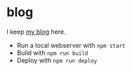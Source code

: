 # blog

I keep [my blog](http://blog.jetboystudio.com) here.

* Run a local webserver with `npm start`
* Build with `npm run build`
* Deploy with `npm run deploy`

